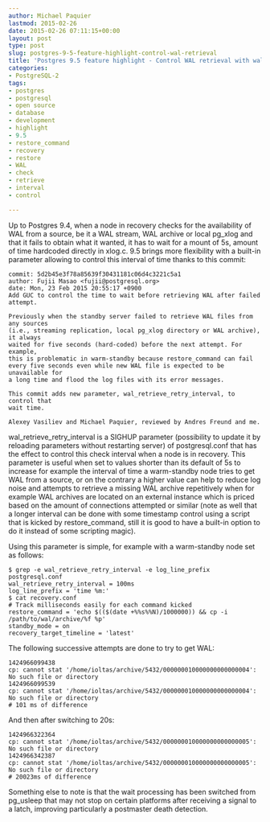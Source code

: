 ```yaml
---
author: Michael Paquier
lastmod: 2015-02-26
date: 2015-02-26 07:11:15+00:00
layout: post
type: post
slug: postgres-9-5-feature-highlight-control-wal-retrieval
title: 'Postgres 9.5 feature highlight - Control WAL retrieval with wal_retrieve_retry_interval'
categories:
- PostgreSQL-2
tags:
- postgres
- postgresql
- open source
- database
- development
- highlight
- 9.5
- restore_command
- recovery
- restore
- WAL
- check
- retrieve
- interval
- control

---
```


Up to Postgres 9.4, when a node in recovery checks for the availability of
WAL from a source, be it a WAL stream, WAL archive or local pg_xlog and that
it fails to obtain what it wanted, it has to wait for a mount of 5s, amount
of time hardcoded directly in xlog.c. 9.5 brings more flexibility with a
built-in parameter allowing to control this interval of time thanks to this
commit:

    commit: 5d2b45e3f78a85639f30431181c06d4c3221c5a1
    author: Fujii Masao <fujii@postgresql.org>
    date: Mon, 23 Feb 2015 20:55:17 +0900
    Add GUC to control the time to wait before retrieving WAL after failed attempt.

    Previously when the standby server failed to retrieve WAL files from any sources
    (i.e., streaming replication, local pg_xlog directory or WAL archive), it always
    waited for five seconds (hard-coded) before the next attempt. For example,
    this is problematic in warm-standby because restore_command can fail
    every five seconds even while new WAL file is expected to be unavailable for
    a long time and flood the log files with its error messages.

    This commit adds new parameter, wal_retrieve_retry_interval, to control that
    wait time.

    Alexey Vasiliev and Michael Paquier, reviewed by Andres Freund and me.

wal\_retrieve\_retry\_interval is a SIGHUP parameter (possibility to update
it by reloading parameters without restarting server) of postgresql.conf
that has the effect to control this check interval when a node is in recovery.
This parameter is useful when set to values shorter than its default of 5s
to increase for example the interval of time a warm-standby node tries to
get WAL from a source, or on the contrary a higher value can help to reduce
log noise and attempts to retrieve a missing WAL archive repetitively when
for example WAL archives are located on an external instance which is priced
based on the amount of connections attempted or similar (note as well that
a longer interval can be done with some timestamp control using a script that
is kicked by restore_command, still it is good to have a built-in option
to do it instead of some scripting magic).

Using this parameter is simple, for example with a warm-standby node set
as follows:

    $ grep -e wal_retrieve_retry_interval -e log_line_prefix postgresql.conf
    wal_retrieve_retry_interval = 100ms
    log_line_prefix = 'time %m:'
    $ cat recovery.conf
    # Track milliseconds easily for each command kicked
    restore_command = 'echo $(($(date +%%s%%N)/1000000)) && cp -i /path/to/wal/archive/%f %p'
    standby_mode = on
    recovery_target_timeline = 'latest'

The following successive attempts are done to try to get WAL:

    1424966099438
    cp: cannot stat '/home/ioltas/archive/5432/000000010000000000000004': No such file or directory
    1424966099539
    cp: cannot stat '/home/ioltas/archive/5432/000000010000000000000004': No such file or directory
    # 101 ms of difference

And then after switching to 20s:

    1424966322364
    cp: cannot stat '/home/ioltas/archive/5432/000000010000000000000005': No such file or directory
    1424966342387
    cp: cannot stat '/home/ioltas/archive/5432/000000010000000000000005': No such file or directory
    # 20023ms of difference

Something else to note is that the wait processing has been switched from
pg_usleep that may not stop on certain platforms after receiving a signal
to a latch, improving particularly a postmaster death detection.
